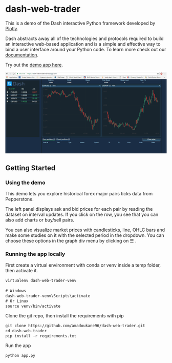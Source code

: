 # dash-web-trader
This is a demo of the Dash interactive Python framework developed by [Plotly](https://plot.ly/).

Dash abstracts away all of the technologies and protocols required to build an interactive web-based application and is a simple and effective way to bind a user interface around your Python code. To learn more check out our [documentation](https://plot.ly/dash).

Try out the [demo app here](https://dash-web-trader.herokuapp.com/).

![animated1](images/dash-web-trader.gif)

## Getting Started

### Using the demo
This demo lets you explore historical forex major pairs ticks data from Pepperstone. 

The left panel displays ask and bid prices for each pair by reading the dataset on interval updates. If you click on the row, you see that you can also add charts or buy/sell pairs.

You can also visualize market prices with candlesticks, line, OHLC bars and make some studies on it with the selected period in the dropdown.
You can choose these options in the graph div menu by clicking on ☰ .

### Running the app locally

First create a virtual environment with conda or venv inside a temp folder, then activate it.

```
virtualenv dash-web-trader-venv

# Windows
dash-web-trader-venv\Scripts\activate
# Or Linux
source venv/bin/activate
```

Clone the git repo, then install the requirements with pip
```
git clone https://github.com/amadoukane96/dash-web-trader.git
cd dash-web-trader
pip install -r requirements.txt
```

Run the app
```
python app.py
```

